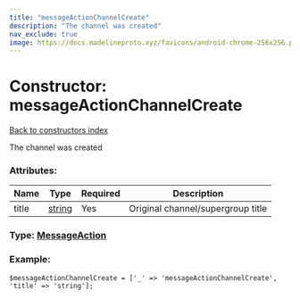 ```yaml
---
title: "messageActionChannelCreate"
description: "The channel was created"
nav_exclude: true
image: https://docs.madelineproto.xyz/favicons/android-chrome-256x256.png
---
```

# Constructor: messageActionChannelCreate  
[Back to constructors index](/API_docs/constructors/index.html)



The channel was created

### Attributes:

| Name     |    Type       | Required | Description |
|----------|---------------|----------|-------------|
|title|[string](/API_docs/types/string.html) | Yes|Original channel/supergroup title|



### Type: [MessageAction](/API_docs/types/MessageAction.html)


### Example:

```
$messageActionChannelCreate = ['_' => 'messageActionChannelCreate', 'title' => 'string'];
```  
